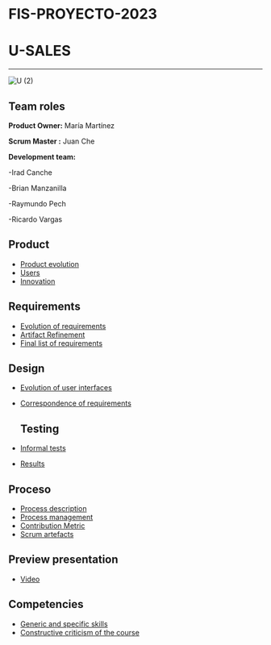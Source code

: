 # FIS-PROYECTO-2023

# U-SALES 
----------
![U (2)](https://github.com/Mafer-Mtz/FIS-PROYECTO-2023/assets/143569827/60b6112f-249c-4672-9c29-30e5b7acc78c)

## Team roles

**Product Owner:** María Martínez 


**Scrum Master :** Juan Che

**Development team:** 

-Irad Canche

-Brian Manzanilla

-Raymundo Pech

-Ricardo Vargas

## Product
* [Product evolution](https://github.com/RichVR2321/FIS-PROYECTO-2023/blob/2ab6d6109d288a44427456e3490a21bd50a78b8f/Product%20evolution.md)
* [Users](https://github.com/RichVR2321/FIS-PROYECTO-2023/blob/2ab6d6109d288a44427456e3490a21bd50a78b8f/Users.md)
* [Innovation](https://github.com/RichVR2321/FIS-PROYECTO-2023/blob/2ab6d6109d288a44427456e3490a21bd50a78b8f/Innovation.md)
    
## Requirements
* [Evolution of requirements](https://github.com/RichVR2321/FIS-PROYECTO-2023/blob/2ab6d6109d288a44427456e3490a21bd50a78b8f/Requirement%20evolution.md)
* [Artifact Refinement](https://github.com/RichVR2321/FIS-PROYECTO-2023/blob/2ab6d6109d288a44427456e3490a21bd50a78b8f/Use%20cases.md)
* [Final list of requirements](https://github.com/RichVR2321/FIS-PROYECTO-2023/blob/2ab6d6109d288a44427456e3490a21bd50a78b8f/Final%20requirements.md)
  
## Design
* [Evolution of user interfaces](https://github.com/RichVR2321/FIS-PROYECTO-2023/blob/2ab6d6109d288a44427456e3490a21bd50a78b8f/Evolution_of_the_interfaces.md)
* [Correspondence of requirements](https://github.com/RichVR2321/FIS-PROYECTO-2023/blob/2ab6d6109d288a44427456e3490a21bd50a78b8f/Requirements%20matching.md)
  
  ## Testing
* [Informal tests](https://t.maze.co/207607801)
* [Results](https://github.com/RichVR2321/FIS-PROYECTO-2023/blob/2ab6d6109d288a44427456e3490a21bd50a78b8f/Test%20Result.md)
  
## Proceso
* [Process description](https://github.com/RichVR2321/FIS-PROYECTO-2023/blob/2ab6d6109d288a44427456e3490a21bd50a78b8f/Process%20description.md)
* [Process management](https://github.com/RichVR2321/FIS-PROYECTO-2023/blob/2ab6d6109d288a44427456e3490a21bd50a78b8f/meeting_log.md)
* [Contribution Metric](https://github.com/RichVR2321/FIS-PROYECTO-2023/blob/0597934c25104c9a07e9e086c4b25a0a8520709c/M%C3%A9tirca%20de%20contribuci%C3%B3n.md)
* [Scrum artefacts](https://github.com/RichVR2321/FIS-PROYECTO-2023/blob/0597934c25104c9a07e9e086c4b25a0a8520709c/Gesti%C3%B3n%20de%20proceso.md)

## Preview presentation
 * [Video](https://www.youtube.com/watch?v=mD-rl9SxBwU)

## Competencies 
* [Generic and specific skills](https://github.com/RichVR2321/FIS-PROYECTO-2023/blob/2ab6d6109d288a44427456e3490a21bd50a78b8f/Generic%20and%20specific%20competencies.md)
* [Constructive criticism of the course](https://github.com/RichVR2321/FIS-PROYECTO-2023/blob/2ab6d6109d288a44427456e3490a21bd50a78b8f/Constructive%20Criticisim%20Of%20The%20Course.md)

